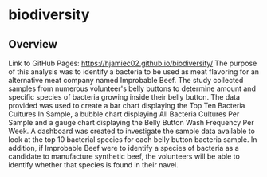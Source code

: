 # biodiversity
## Overview
Link to GitHub Pages: https://hjamiec02.github.io/biodiversity/
The purpose of this analysis was to identify a bacteria to be used as meat flavoring for an alternative meat company named Improbable Beef.  The study collected samples from numerous volunteer's belly buttons to determine amount and specific species of bacteria growing inside their belly button.  The data provided was used to create a bar chart displaying the Top Ten Bacteria Cultures In Sample, a bubble chart displaying All Bacteria Cultures Per Sample and a gauge chart displaying the Belly Button Wash Frequency Per Week.  A dashboard was created  to investigate the sample data available to look at the top 10 bacterial species for each belly button bacteria sample. In addition, if Improbable Beef were to identify a species of bacteria as a candidate to manufacture synthetic beef, the volunteers will be able to identify whether that species is found in their navel.
